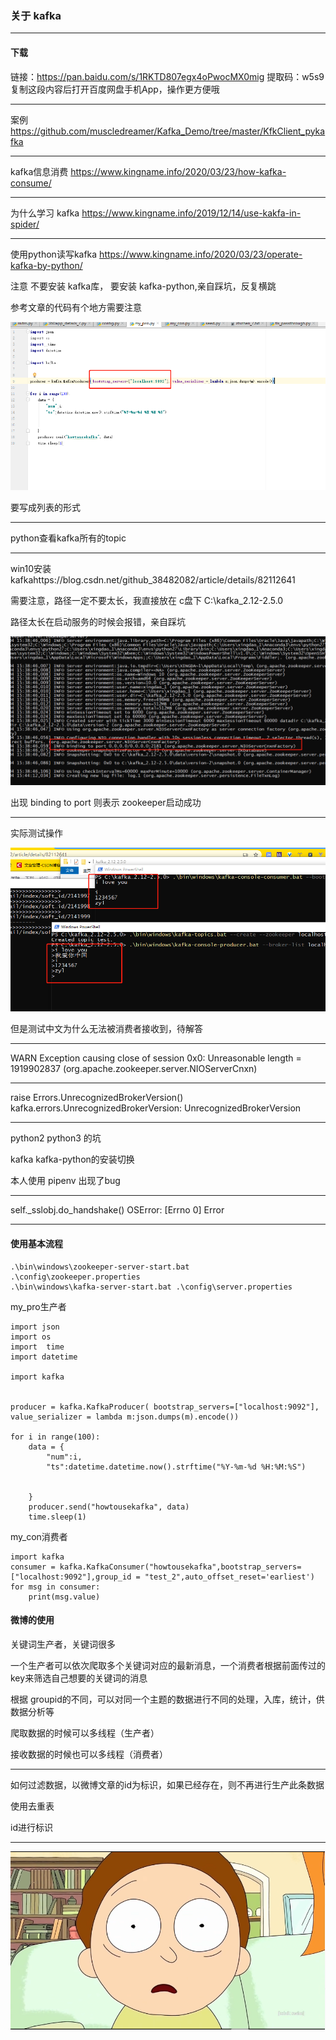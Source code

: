 ### 关于 kafka

------

#### 下载

链接：https://pan.baidu.com/s/1RKTD807egx4oPwocMX0mig 
提取码：w5s9 
复制这段内容后打开百度网盘手机App，操作更方便哦

-------------------------------------------------

案例 https://github.com/muscledreamer/Kafka_Demo/tree/master/KfkClient_pykafka

----

kafka信息消费 https://www.kingname.info/2020/03/23/how-kafka-consume/

----

为什么学习 kafka https://www.kingname.info/2019/12/14/use-kakfa-in-spider/

---

使用python读写kafka https://www.kingname.info/2020/03/23/operate-kafka-by-python/

注意 不要安装 kafka库， 要安装 kafka-python,亲自踩坑，反复横跳

参考文章的代码有个地方需要注意

![image-20200804185613747](%E5%9B%BE%E7%89%87/image-20200804185613747.png)

要写成列表的形式

---

python查看kafka所有的topic



---

win10安装kafkahttps://blog.csdn.net/github_38482082/article/details/82112641

需要注意，路径一定不要太长，我直接放在 c盘下 C:\kafka_2.12-2.5.0

路径太长在启动服务的时候会报错，亲自踩坑

![image-20200804154857446](%E5%9B%BE%E7%89%87/image-20200804154857446.png)

出现 binding to port 则表示 zookeeper启动成功

---

实际测试操作

![image-20200804154959795](%E5%9B%BE%E7%89%87/image-20200804154959795.png)

但是测试中文为什么无法被消费者接收到，待解答

---

 WARN Exception causing close of session 0x0: Unreasonable length = 1919902837 (org.apache.zookeeper.server.NIOServerCnxn)

---

 raise Errors.UnrecognizedBrokerVersion()
kafka.errors.UnrecognizedBrokerVersion: UnrecognizedBrokerVersion

---

python2 python3 的坑

kafka  kafka-python的安装切换

本人使用 pipenv 出现了bug

---

 self._sslobj.do_handshake()
OSError: [Errno 0] Error

------

#### 使用基本流程

```shell
.\bin\windows\zookeeper-server-start.bat  .\config\zookeeper.properties
.\bin\windows\kafka-server-start.bat .\config\server.properties
```

my_pro生产者

```shell
import json
import os
import  time
import datetime

import kafka


producer = kafka.KafkaProducer( bootstrap_servers=["localhost:9092"], value_serializer = lambda m:json.dumps(m).encode())

for i in range(100):
    data = {
        "num":i,
        "ts":datetime.datetime.now().strftime("%Y-%m-%d %H:%M:%S")


    }
    producer.send("howtousekafka", data)
    time.sleep(1)
```

my_con消费者

```shell
import kafka
consumer = kafka.KafkaConsumer("howtousekafka",bootstrap_servers=["localhost:9092"],group_id = "test_2",auto_offset_reset='earliest')
for msg in consumer:
    print(msg.value)
```

#### 微博的使用

关键词生产者，关键词很多

一个生产者可以依次爬取多个关键词对应的最新消息，一个消费者根据前面传过的key来筛选自己想要的关键词的消息

根据 groupid的不同，可以对同一个主题的数据进行不同的处理，入库，统计，供数据分析等

爬取数据的时候可以多线程（生产者）

接收数据的时候也可以多线程（消费者）

---

如何过滤数据，以微博文章的id为标识，如果已经存在，则不再进行生产此条数据

使用去重表

id进行标识

---

![img](%E5%9B%BE%E7%89%87/04d5a3ecd021e9a6ee0037cf23cf70fa1a004b2f.png)

